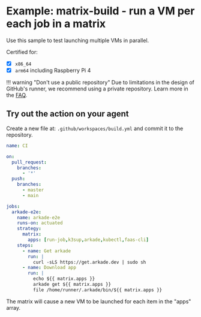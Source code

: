 # Example: matrix-build - run a VM per each job in a matrix

Use this sample to test launching multiple VMs in parallel.

Certified for:

- [x] `x86_64`
- [x] `arm64` including Raspberry Pi 4

!!! warning "Don't use a public repository"
    Due to limitations in the design of GitHub's runner, we recommend using a private repository. Learn more in the [FAQ](/faq.md).

## Try out the action on your agent

Create a new file at: `.github/workspaces/build.yml` and commit it to the repository.

```yaml
name: CI

on:
  pull_request:
    branches:
      - '*'
  push:
    branches:
      - master
      - main

jobs:
  arkade-e2e:
    name: arkade-e2e
    runs-on: actuated
    strategy:
      matrix:
        apps: [run-job,k3sup,arkade,kubectl,faas-cli]
    steps:
      - name: Get arkade
        run: |
          curl -sLS https://get.arkade.dev | sudo sh
      - name: Download app
        run: |
          echo ${{ matrix.apps }}
          arkade get ${{ matrix.apps }}
          file /home/runner/.arkade/bin/${{ matrix.apps }}
```

The matrix will cause a new VM to be launched for each item in the "apps" array.

